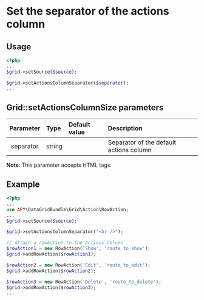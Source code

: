 Set the separator of the actions column
===============================================

## Usage

```php
<?php
...
$grid->setSource($source);

$grid->setActionsColumnSeparator($separator);
...
```

## Grid::setActionsColumnSize parameters

|Parameter|Type|Default value|Description|
|:--:|:--|:--|:--|
|separator|string|<br />|Separator of the default actions column|

**Note**: This parameter accepts HTML tags.

## Example

```php
<?php
...
use APY\DataGridBundle\Grid\Action\RowAction;
...
$grid->setSource($source);

$grid->setActionsColumnSeparator("<br />");

// Attach a rowAction to the Actions Column
$rowAction1 = new RowAction('Show', 'route_to_show');
$grid->addRowAction($rowAction1);

$rowAction2 = new RowAction('Edit', 'route_to_edit');
$grid->addRowAction($rowAction2);

$rowAction3 = new RowAction('Delete', 'route_to_delete');
$grid->addRowAction($rowAction3);
...
```
